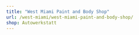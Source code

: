 ```yaml
---
title: "West Miami Paint and Body Shop"
url: /west-miami/west-miami-paint-and-body-shop/
shop: Autowerkstatt
---
```

